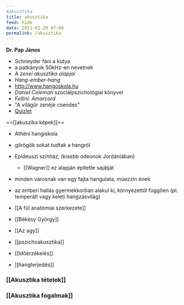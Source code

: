```yaml
---
#akusztika
title: akusztika
feed: hide
date: 2021-02-20 07:09
permalink: /akusztika
---
```


**Dr. Pap János**
- Schneyder fáni a kutya
- a patkányok 50kHz-en nevetnek
- *A zenei akusztika alapjai*
- *Hang-ember-hang*
- http://www.hangoskola.hu
- *Daniel Coleman* szociálpszichológiai könyvei
- *Fellini: Amarcord*
- "A világűr zenéje csendes"
- [Quizlet](https://quizlet.com/558890153/akusztika-fogalmak-flash-cards/)

==[[akuszika képek]]==

- Athéni hangiskola
- görögök sokat tudtak a hangról
- Epideuszi színház, (kisebb odeonok Jordániában)
	- [[Wagner]] ez alapján építette sajátját
- minden városnak van egy fajta hangulata, müezzin ének
- az emberi hallás gyermekkorban alakul ki, környezettől függően (pl. temperált vagy keleti hangzásvilág)

- [[A fül anatómiai szerkezete]]
- [[Békésy György]]
- [[Az agy]]
- [[pszichoakusztika]]
- [[Időérzékelés]]
- [[hangterjedés]]

### [[Akusztika tételek]]

### [[Akusztika fogalmak]]
